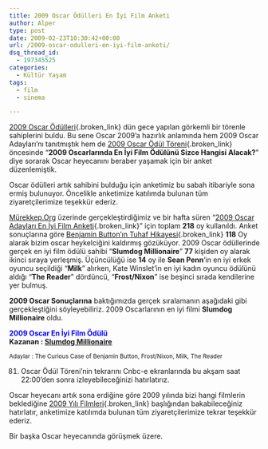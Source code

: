 ```yaml
---
title: 2009 Oscar Ödülleri En İyi Film Anketi
author: Alper
type: post
date: 2009-02-23T10:30:42+00:00
url: /2009-oscar-odulleri-en-iyi-film-anketi/
dsq_thread_id:
  - 197345525
categories:
  - Kültür Yaşam
tags:
  - film
  - sinema

---
```

[2009 Oscar Ödülleri][1]{.broken_link} dün gece yapılan görkemli bir törenle sahiplerini buldu. Bu sene Oscar 2009&#8217;a hazırlık anlamında hem 2009 Oscar Adayları&#8217;nı tanıtmıştık hem de [2009 Oscar Ödül Töreni][2]{.broken_link} öncesinde &#8220;**2009 Oscarlarında En İyi Film Ödülünü Sizce Hangisi Alacak?**&#8221; diye sorarak Oscar heyecanını beraber yaşamak için bir anket düzenlemiştik. 

Oscar ödülleri artık sahibini bulduğu için anketimiz bu sabah itibariyle sona ermiş bulunuyor. Öncelikle anketimize katılımda bulunan tüm ziyaretçilerimize teşekkür ederiz.<!--more-->

[Mürekkep.Org][3] üzerinde gerçekleştirdiğimiz ve bir hafta süren &#8220;[2009 Oscar Adayları En İyi Film Anketi][4]{.broken_link}&#8221; için toplam **218** oy kullanıldı. Anket sonuçlarına göre [Benjamin Button&#8217;ın Tuhaf Hikayesi][5]{.broken_link} **118** Oy alarak bizim oscar heykelciğini kaldırmış gözüküyor. 2009 Oscar ödüllerinde gerçek en iyi film ödülü sahibi &#8220;**Slumdog Millionaire**&#8221; **77** kişiden oy alarak ikinci sıraya yerleşmiş. Üçüncülüğü ise **14** oy ile **Sean Penn**&#8216;in en iyi erkek oyuncu seçildiği &#8220;**Milk**&#8221; alırken, Kate Winslet&#8217;in en iyi kadın oyuncu ödülünü aldığı &#8220;**The Reader**&#8221; dördüncü, &#8220;**Frost/Nixon**&#8221; ise beşinci sırada kendilerine yer bulmuş. 

**2009 Oscar Sonuçlarına** baktığımızda gerçek sıralamanın aşağıdaki gibi gerçekleştiğini söyleyebiliriz. 2009 Oscarlarının en iyi filmi **Slumdog Millionaire** oldu. 

**<span style="color: rgb(0, 0, 255);">2009 Oscar En İyi Film Ödülü</span>**  
**Kazanan : <a href="https://www.imdb.com/title/tt1010048/" target="_blank">Slumdog Millionaire</a>**

<small>Adaylar : The Curious Case of Benjamin Button, Frost/Nixon, Milk, The Reader</small>

81. Oscar Ödül Töreni&#8217;nin tekrarını Cnbc-e ekranlarında bu akşam saat 22:00&#8217;den sonra izleyebileceğinizi hatırlatırız. 

Oscar heyecanı artık sona erdiğine göre 2009 yılında bizi hangi filmlerin beklediğine [2009 Yılı Filmleri][6]{.broken_link} başlığından bakabileceğiniz hatırlatır, anketimize katılımda bulunan tüm ziyaretçilerimize tekrar teşekkür ederiz. 

Bir başka Oscar heyecanında görüşmek üzere.

 [1]: https://www.murekkep.org/2009-oscar-odulleri-sonuclari-1245
 [2]: https://www.murekkep.org/2009-oscar-odul-toreni-1195
 [3]: https://www.murekkep.org
 [4]: https://www.murekkep.org/2009-oscar-adaylari-en-iyi-film-anketi-1133
 [5]: https://www.murekkep.org/benjamin-buttonin-tuhaf-hikayesi-the-curious-case-of-benjamin-button-1141
 [6]: https://www.murekkep.org/2009-yili-filmleri-730